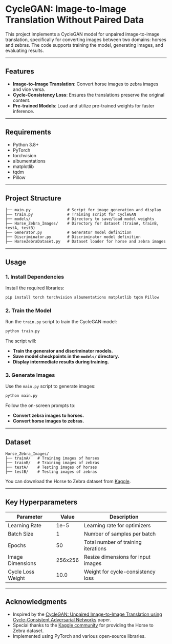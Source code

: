 # CycleGAN: Image-to-Image Translation Without Paired Data

This project implements a CycleGAN model for unpaired image-to-image translation, specifically for converting images between two domains: horses and zebras. The code supports training the model, generating images, and evaluating results.

---

## Features

- **Image-to-Image Translation**: Convert horse images to zebra images and vice versa.
- **Cycle-Consistency Loss**: Ensures the translations preserve the original content.
- **Pre-trained Models**: Load and utilize pre-trained weights for faster inference.

---

## Requirements

- Python 3.8+
- PyTorch
- torchvision
- albumentations
- matplotlib
- tqdm
- Pillow

---

## Project Structure

```plaintext
├── main.py                # Script for image generation and display
├── train.py               # Training script for CycleGAN
├── models/                # Directory to save/load model weights
├── Horse_Zebra_Images/    # Directory for dataset (trainA, trainB, testA, testB)
├── Generator.py           # Generator model definition
├── Discriminator.py       # Discriminator model definition
├── HorseZebraDataset.py   # Dataset loader for horse and zebra images
```

---

## Usage

### 1. Install Dependencies
Install the required libraries:

```bash
pip install torch torchvision albumentations matplotlib tqdm Pillow
```

### 2. Train the Model

Run the `train.py` script to train the CycleGAN model:

```bash
python train.py
```

The script will:
- **Train the generator and discriminator models.**
- **Save model checkpoints in the `models/` directory.**
- **Display intermediate results during training.**

### 3. Generate Images

Use the `main.py` script to generate images:

```bash
python main.py
```

Follow the on-screen prompts to:
- **Convert zebra images to horses.**
- **Convert horse images to zebras.**

---

## Dataset

```plaintext
Horse_Zebra_Images/
├── trainA/   # Training images of horses
├── trainB/   # Training images of zebras
├── testA/    # Testing images of horses
├── testB/    # Testing images of zebras
```

You can download the Horse to Zebra dataset from [Kaggle](https://www.kaggle.com/datasets/balraj98/horse2zebra-dataset?resource=download).

---

## Key Hyperparameters

| Parameter         | Value      | Description                           |
|-------------------|------------|---------------------------------------|
| Learning Rate     | 1e-5       | Learning rate for optimizers          |
| Batch Size        | 1          | Number of samples per batch           |
| Epochs            | 50         | Total number of training iterations   |
| Image Dimensions  | 256x256    | Resize dimensions for input images    |
| Cycle Loss Weight | 10.0       | Weight for cycle-consistency loss     |

---

## Acknowledgments

- Inspired by the [CycleGAN: Unpaired Image-to-Image Translation using Cycle-Consistent Adversarial Networks](https://arxiv.org/abs/1703.10593) paper.
- Special thanks to the [Kaggle community](https://www.kaggle.com/) for providing the Horse to Zebra dataset.
- Implemented using PyTorch and various open-source libraries.


